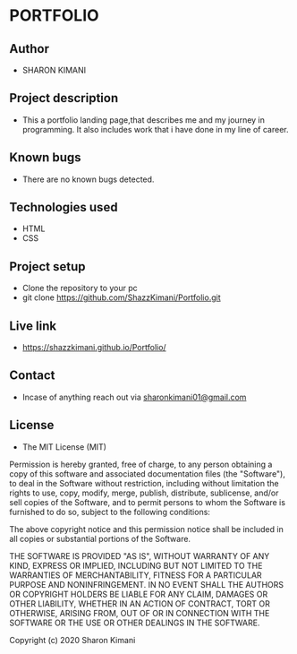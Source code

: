# PORTFOLIO

## Author

* SHARON KIMANI

## Project description

* This a portfolio landing page,that describes me and my journey in programming. It also includes work that i have done in my line of career.

## Known bugs

* There are no known bugs detected.

## Technologies used

* HTML
* CSS

## Project setup

* Clone the repository to your pc
* git clone https://github.com/ShazzKimani/Portfolio.git

## Live link 

*  https://shazzkimani.github.io/Portfolio/
## Contact

* Incase of anything reach out via sharonkimani01@gmail.com

## License

* The MIT License (MIT)

Permission is hereby granted, free of charge, to any person obtaining a copy of this software and associated documentation files (the "Software"), to deal in the Software without restriction, including without limitation the rights to use, copy, modify, merge, publish, distribute, sublicense, and/or sell copies of the Software, and to permit persons to whom the Software is furnished to do so, subject to the following conditions:

The above copyright notice and this permission notice shall be included in all copies or substantial portions of the Software.

THE SOFTWARE IS PROVIDED "AS IS", WITHOUT WARRANTY OF ANY KIND, EXPRESS OR IMPLIED, INCLUDING BUT NOT LIMITED TO THE WARRANTIES OF MERCHANTABILITY, FITNESS FOR A PARTICULAR PURPOSE AND NONINFRINGEMENT. IN NO EVENT SHALL THE AUTHORS OR COPYRIGHT HOLDERS BE LIABLE FOR ANY CLAIM, DAMAGES OR OTHER LIABILITY, WHETHER IN AN ACTION OF CONTRACT, TORT OR OTHERWISE, ARISING FROM, OUT OF OR IN CONNECTION WITH THE SOFTWARE OR THE USE OR OTHER DEALINGS IN THE SOFTWARE.

Copyright (c) 2020 Sharon Kimani